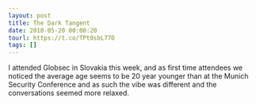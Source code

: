 ```yaml
---
layout: post
title: The Dark Tangent
date: 2018-05-20 00:00:20
tourl: https://t.co/TPt0sbL77O
tags: []
---
```

I attended Globsec in Slovakia this week, and as first time attendees we noticed the average age seems to be 20 year younger than at the Munich Security Conference and as such the vibe was different and the conversations seemed more relaxed.